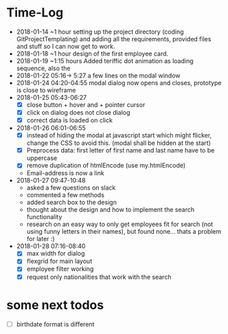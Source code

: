 # Time-Log

- 2018-01-14 ~1 hour setting up the project directory (coding GitProjectTemplating) and adding all the requirements, provided files and stuff so I can now get to work.
- 2018-01-18 ~1 hour design of the first employee card.
- 2018-01-19 ~1:15 hours Added teriffic dot animation as loading sequence, also the 
- 2018-01-22 05:16-> 5:27 a few lines on the modal window
- 2018-01-24 04:20-04:55 modal dialog now opens and closes, prototype is close to wireframe
- 2018-01-25 05:43-06:27
    - [x] close button + hover and + pointer cursor
    - [x] click on dialog does not close dialog
    - [x] correct data is loaded on click
- 2018-01-26 06:01-06:55
    - [x] instead of hiding the modal at javascript start which might flicker, 
          change the CSS to avoid this. (modal shall be hidden at the start)
    - [x] Preprocess data: first letter of first name and last name have to be uppercase
    - [x] remove duplication of htmlEncode (use my.htmlEncode)
    - Email-address is now a link
- 2018-01-27 09:47-10:48 
  - asked a few questions on slack
  - commented a few methods
  - added search box to the design
  - thought about the design and how to implement the search functionality
  - research on an easy way to only get employees fit for search (not using
    funny letters in their names), but found none... thats a problem for later :)
- 2018-01-28 07:16-08:40
  - [x] max width for dialog
  - [x] flexgrid for main layout
  - [x] employee filter working
  - [x] request only nationalities that work with the search

# some next todos
 - [ ] birthdate format is different
